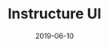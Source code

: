 ---
date: 2019-06-10
title: Instructure UI
company: Instructure Inc
link: https://instructure.design/
image: ./images/instructure.jpg
description: Instructure UI has a number of beautiful and accessible React components with baked-in styles and theming and helpful utility functions.

---